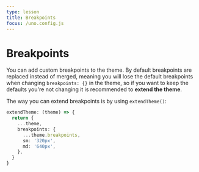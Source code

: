 ```yaml
---
type: lesson
title: Breakpoints
focus: /uno.config.js
---
```


# Breakpoints

You can add custom breakpoints to the theme. By default breakpoints are replaced instead of merged, meaning you will lose the default breakpoints when changing `breakpoints: {}` in the theme, so if you want to keep the defaults you're not changing it is recommended to **extend the theme**.

The way you can extend breakpoints is by using `extendTheme()`:

```ts
extendTheme: (theme) => {
  return {
    ...theme,
    breakpoints: {
      ...theme.breakpoints,
      sm: '320px',
      md: '640px',
    },
  }
}
```